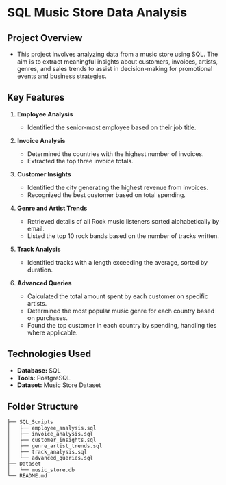 
# SQL Music Store Data Analysis

## Project Overview
- This project involves analyzing data from a music store using SQL. The aim is to extract meaningful insights about customers, invoices, artists, genres, and sales trends to assist in decision-making for promotional events and business strategies.

## Key Features

1. **Employee Analysis**
   - Identified the senior-most employee based on their job title.

2. **Invoice Analysis**
   - Determined the countries with the highest number of invoices.
   - Extracted the top three invoice totals.

3. **Customer Insights**
   - Identified the city generating the highest revenue from invoices.
   - Recognized the best customer based on total spending.

4. **Genre and Artist Trends**
   - Retrieved details of all Rock music listeners sorted alphabetically by email.
   - Listed the top 10 rock bands based on the number of tracks written.

5. **Track Analysis**
   - Identified tracks with a length exceeding the average, sorted by duration.

6. **Advanced Queries**
   - Calculated the total amount spent by each customer on specific artists.
   - Determined the most popular music genre for each country based on purchases.
   - Found the top customer in each country by spending, handling ties where applicable.

## Technologies Used
- **Database:** SQL
- **Tools:** PostgreSQL
- **Dataset:** Music Store Dataset



## Folder Structure
```
├── SQL_Scripts
│   ├── employee_analysis.sql
│   ├── invoice_analysis.sql
│   ├── customer_insights.sql
│   ├── genre_artist_trends.sql
│   ├── track_analysis.sql
│   └── advanced_queries.sql
├── Dataset
│   └── music_store.db
└── README.md
```




